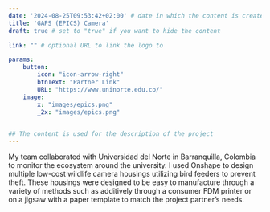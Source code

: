 ```yaml
---
date: '2024-08-25T09:53:42+02:00' # date in which the content is created - defaults to "today"
title: 'GAPS (EPICS) Camera'
draft: true # set to "true" if you want to hide the content 

link: "" # optional URL to link the logo to

params:
    button:
        icon: "icon-arrow-right"
        btnText: "Partner Link"
        URL: "https://www.uninorte.edu.co/"
    image:  
        x: "images/epics.png"
        _2x: "images/epics.png"
    

## The content is used for the description of the project
---
```


My team collaborated with Universidad del Norte in Barranquilla, Colombia to monitor the ecosystem around the university. I used Onshape to design multiple low-cost wildlife camera housings utilizing bird feeders to prevent theft. These housings were designed to be easy to manufacture through a variety of methods such as additively through a consumer FDM printer or on a jigsaw with a paper template to match the project partner’s needs.